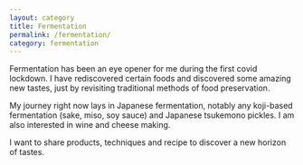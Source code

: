 ```yaml
---
layout: category
title: Fermentation
permalink: /fermentation/
category: fermentation
---
```


Fermentation has been an eye opener for me during the first covid lockdown. I have rediscovered certain foods and discovered some amazing new tastes, just by revisiting traditional methods of food preservation. 

My journey right now lays in Japanese fermentation, notably any koji-based fermentation (sake, miso, soy sauce) and Japanese tsukemono pickles. I am also interested in wine and cheese making.

I want to share products, techniques and recipe to discover a new horizon of tastes.